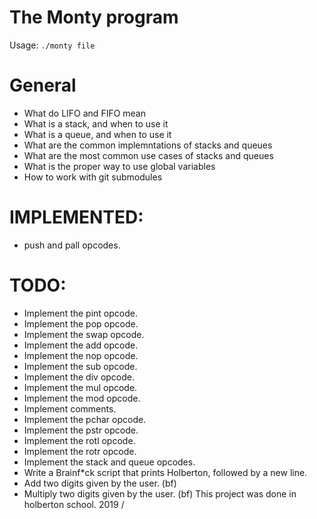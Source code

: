 # The Monty program
Usage: `./monty file`
# General
- What do LIFO and FIFO mean
- What is a stack, and when to use it
- What is a queue, and when to use it
- What are the common implemntations of stacks and queues
- What are the most common use cases of stacks and queues
- What is the proper way to use global variables
- How to work with git submodules
# IMPLEMENTED:
- push and pall opcodes.
# TODO:
- Implement the pint opcode.
- Implement the pop opcode.
- Implement the swap opcode.
- Implement the add opcode.
- Implement the nop opcode.
- Implement the sub opcode.
- Implement the div opcode.
- Implement the mul opcode.
- Implement the mod opcode.
- Implement comments.
- Implement the pchar opcode.
- Implement the pstr opcode.
- Implement the rotl opcode.
- Implement the rotr opcode.
- Implement the stack and queue opcodes.
- Write a Brainf\*ck script that prints Holberton, followed by a new line.
- Add two digits given by the user. (bf)
- Multiply two digits given by the user. (bf)
This project was done in holberton school.
2019 / 

